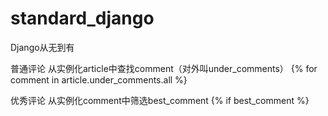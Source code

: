 # standard_django
Django从无到有

普通评论
从实例化article中查找comment（对外叫under_comments）
{% for comment in article.under_comments.all %}

优秀评论
从实例化comment中筛选best_comment
{% if best_comment %}
